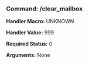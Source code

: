### Command: /clear_mailbox

**Handler Macro:** UNKNOWN

**Handler Value:** 999

**Required Status:** 0

**Arguments:**
None
